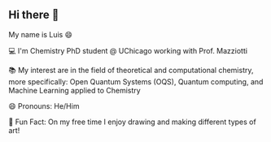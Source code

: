 ## Hi there 👋

My name is Luis 😄

💻 I'm Chemistry PhD student @ UChicago working with Prof. Mazziotti

📚 My interest are in the field of theoretical and computational chemistry, more specifically: Open Quantum Systems (OQS), Quantum computing, and Machine Learning applied to Chemistry

😄 Pronouns: He/Him

🎨 Fun Fact: On my free time I enjoy drawing and making different types of art!

<!--
**ldelgadogranados/ldelgadogranados** is a ✨ _special_ ✨ repository because its `README.md` (this file) appears on your GitHub profile.

Here are some ideas to get you started:

- 🔭 I’m currently working on ...
- 🌱 I’m currently learning ...
- 👯 I’m looking to collaborate on ...
- 🤔 I’m looking for help with ...
- 💬 Ask me about ...
- 📫 How to reach me: ...
- 😄 Pronouns: ...
- ⚡ Fun fact: ...
-->
